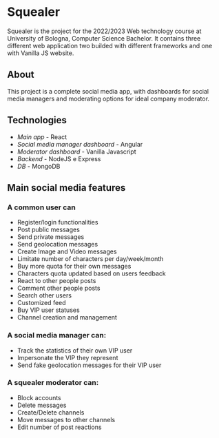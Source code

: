 # Squealer
Squealer is the project for the 2022/2023 Web technology course at University of Bologna, Computer Science Bachelor. It contains three different web application two builded with different frameworks and one with Vanilla JS website.

## About
This project is a complete social media app, with dashboards for social media managers and moderating options for ideal company moderator.

## Technologies
- *Main app* - React
- *Social media manager dashboard* - Angular
- *Moderator dashboard* - Vanilla Javascript
- *Backend* - NodeJS e Express
- *DB* - MongoDB

## Main social media features

### A common user can
- Register/login functionalities
- Post public messages
- Send private messages
- Send geolocation messages
- Create Image and Video messages
- Limitate number of characters per day/week/month
- Buy more quota for their own messages
- Characters quota updated based on users feedback
- React to other people posts
- Comment other people posts
- Search other users
- Customized feed
- Buy VIP user statuses
- Channel creation and management

### A social media manager can:
- Track the statistics of their own VIP user
- Impersonate the VIP they represent
- Send fake geolocation messages for their VIP user

### A squealer moderator can:
- Block accounts
- Delete messages
- Create/Delete channels
- Move messages to other channels
- Edit number of post reactions 

